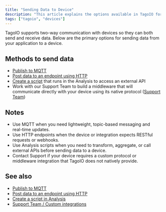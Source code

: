 ```yaml
---
title: "Sending Data to Device"
description: "This article explains the options available in TagoIO for sending data from your application to a device, covering MQTT, HTTP, Analysis scripts, and working with Support for custom middleware."
tags: ["tagoio", "devices"]
---
```


TagoIO supports two-way communication with devices so they can both send and receive data. Below are the primary options for sending data from your application to a device.

## Methods to send data
- [Publish to MQTT](link-to-publish-to-mqtt)
- [Post data to an endpoint using HTTP](link-to-post-data-http)
- [Create a script](link-to-create-a-script) that runs in the Analysis to access an external API
- Work with our Support Team to build a middleware that will communicate directly with your device using its native protocol ([Support Team](link-to-support-team))

## Notes
- Use MQTT when you need lightweight, topic-based messaging and real-time updates.
- Use HTTP endpoints when the device or integration expects RESTful requests or webhooks.
- Use Analysis scripts when you need to transform, aggregate, or call external APIs before sending data to a device.
- Contact Support if your device requires a custom protocol or middleware integration that TagoIO does not natively provide.

## See also
- [Publish to MQTT](link-to-publish-to-mqtt)
- [Post data to an endpoint using HTTP](link-to-post-data-http)
- [Create a script in Analysis](link-to-create-a-script)
- [Support Team / Custom integrations](link-to-support-team)